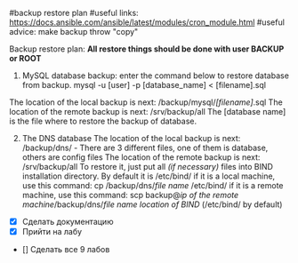 #backup restore plan
#useful links: https://docs.ansible.com/ansible/latest/modules/cron_module.html
#useful advice: make backup throw "copy"

Backup restore plan:
**All restore things should be done with user BACKUP or ROOT** 
1) MySQL database backup: enter the command below to restore database from backup.
mysql -u [user] -p [database_name] < [filename].sql

The location of the local backup is next: /backup/mysql/*[filename]*.sql
The location of the remote backup is next: /srv/backup/all
The [database name] is the file where to restore the backup of database. 


2) The DNS database
The location of the local backup is next: /backup/dns/ - There are 3 different files, one of them is database, others are config files
The location of the remote backup is next: /srv/backup/all
To restore it, just put all _(if necessary)_ files into BIND installation directory. By default it is /etc/bind/
if it is a local machine, use this command: cp /backup/dns/*file name* /etc/bind/
if it is a remote machine, use this command: scp backup@*ip of the remote machine*/backup/dns/*file name* *location of BIND* (/etc/bind/ by default)

- [x] Сделать документацию
- [x] Прийти на лабу
- [] Сделать все 9 лабов
